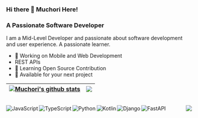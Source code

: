 ### Hi there 👋 Muchori Here! 

### A Passionate Software Developer 
I am a Mid-Level Developer and passionate about software development and user experience. A passionate learner.

* 📱 Working on Mobile and Web Development
* REST APIs
* 📝 Learning Open Source Contribution
* 💌 Available for your next project

<!-- <a href="https://twitter.com/iammuchori">
  <img align="left" alt="Muchori | Twitter" src="https://img.shields.io/badge/Twitter-1DA1F2?style=for-the-badge&logo=twitter&logoColor=white" />
</a> -->

|  <a href="https://github.com/muchori/"><img align="center" src="https://github-readme-stats.vercel.app/api?username=Muchori&show_icons=true&include_all_commits=true&count_private=true&theme=buefy&hide_border=true" alt="Muchori's github stats" /></a> | <a               href="https://github.com/muchori/"><img align="center" src="https://github-readme-stats.vercel.app/api/top-langs/?username=Muchori&layout=compact&theme=buefy&hide_border=true" /></a> |
| ------------- | ------------- |

##

<!--START_SECTION:waka-->
<!--END_SECTION:waka-->


<img align="left" alt="JavaScript" src="https://img.shields.io/badge/JavaScript-F7DF1E?style=for-the-badge&logo=javascript&logoColor=black"/>
<img align="left" alt="TypeScript" src="https://img.shields.io/badge/TypeScript-007ACC?style=for-the-badge&logo=typescript&logoColor=white"/>
<img align="left" alt="Python" src="https://img.shields.io/badge/Python-14354C?style=for-the-badge&logo=python&logoColor=white"/>
<img align="left" alt="Kotlin" src="https://img.shields.io/badge/kotlin-%230095D5.svg?style=for-the-badge&logo=kotlin&logoColor=white"/>
<img align="left" alt="Django" src="https://img.shields.io/badge/django-%23092E20.svg?style=for-the-badge&logo=django&logoColor=white" />
<img align="left" alt="FastAPI" src="https://img.shields.io/badge/FastAPI-005571?style=for-the-badge&logo=fastapi"/>




<img align="right" src ="https://komarev.com/ghpvc/?username=muchori&color=00ADFE">
<!-- <a href="https://twitter.com/iammuchori">
  <img align="right" alt="Muchori | Twitter" src="https://img.shields.io/badge/Twitter-1DA1F2?style=for-the-badge&logo=twitter&logoColor=white" />
</a> -->




